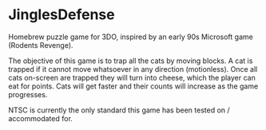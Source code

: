 # JinglesDefense
Homebrew puzzle game for 3DO, inspired by an early 90s Microsoft game (Rodents Revenge).

The objective of this game is to trap all the cats by moving blocks. A cat is trapped if it cannot move whatsoever in any direction (motionless). Once all cats on-screen are trapped they will turn into cheese, which the player can eat for points. Cats will get faster and their counts will increase as the game progresses.

NTSC is currently the only standard this game has been tested on / accommodated for. 
